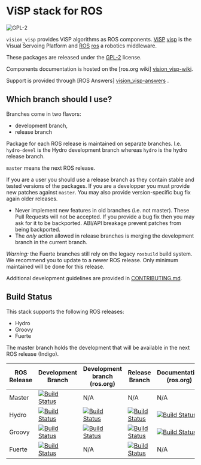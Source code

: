 ViSP stack for ROS
==================

![GPL-2](https://www.gnu.org/graphics/gplv3-127x51.png)

`vision_visp` provides ViSP algorithms as ROS components. [ViSP]
[visp] is the Visual Servoing Platform and [ROS] [ros] a robotics
middleware.

These packages are released under the [GPL-2](COPYING) license.


Components documentation is hosted on the [ros.org wiki] [vision_visp-wiki].

Support is provided through [ROS Answers] [vision_visp-answers] .


Which branch should I use?
--------------------------

Branches come in two flavors:

 * development branch,
 * release branch

Package for each ROS release is maintained on separate
branches. I.e. `hydro-devel` is the Hydro development branch whereas
`hydro` is the hydro release branch.

`master` means the next ROS release.

If you are a user you should use a release branch as they contain
stable and tested versions of the packages. If you are a developper
you must provide new patches against `master`. You may also provide
version-specific bug fix again older releases.


 - Never implement new features in old branches (i.e. not
   master). These Pull Requests will not be accepted. If you provide a
   bug fix then you may ask for it to be backported. ABI/API breakage
   prevent patches from being backported.
 - The *only* action allowed in release branches is merging the
   development branch in the current branch.


*Warning:* the Fuerte branches still rely on the legacy `rosbuild`
 build system. We recommend you to update to a newer ROS release. Only
 minimum maintained will be done for this release.


Additional development guidelines are provided in
[CONTRIBUTING.md](CONTRIBUTING.md).



Build Status
------------

This stack supports the following ROS releases:

 * Hydro
 * Groovy
 * Fuerte

The master branch holds the development that will be available in the
next ROS release (Indigo).


| ROS Release   | Development Branch           | Development branch (ros.org) | Release Branch | Documentation (ros.org) |
| ------------- | ---------------------------- | ---------------------------- | -------------- | ----------------------- |
| Master        | [![Build Status](https://travis-ci.org/lagadic/vision_visp.png?branch=master)](https://travis-ci.org/lagadic/vision_visp) | N/A | N/A | N/A |
| Hydro         | [![Build Status](https://travis-ci.org/lagadic/vision_visp.png?branch=hydro-devel)](https://travis-ci.org/lagadic/vision_visp) | [![Build Status](http://jenkins.ros.org/buildStatus/icon?job=devel-hydro-vision_visp)](http://jenkins.ros.org/job/devel-hydro-vision_visp/) | [![Build Status](https://travis-ci.org/lagadic/vision_visp.png?branch=hydro)](https://travis-ci.org/lagadic/vision_visp) | [![Build Status](http://jenkins.ros.org/buildStatus/icon?job=doc-hydro-vision_visp)](http://jenkins.ros.org/job/doc-hydro-vision_visp/) |
| Groovy         | [![Build Status](https://travis-ci.org/lagadic/vision_visp.png?branch=groovy-devel)](https://travis-ci.org/lagadic/vision_visp) | [![Build Status](http://jenkins.ros.org/buildStatus/icon?job=devel-groovy-vision_visp)](http://jenkins.ros.org/job/devel-groovy-vision_visp/) | [![Build Status](https://travis-ci.org/lagadic/vision_visp.png?branch=groovy)](https://travis-ci.org/lagadic/vision_visp) | [![Build Status](http://jenkins.ros.org/buildStatus/icon?job=doc-groovy-vision_visp)](http://jenkins.ros.org/job/doc-groovy-vision_visp/) |
| Fuerte         | [![Build Status](https://travis-ci.org/lagadic/vision_visp.png?branch=fuerte-devel)](https://travis-ci.org/lagadic/vision_visp) | N/A | [![Build Status](https://travis-ci.org/lagadic/vision_visp.png?branch=fuerte)](https://travis-ci.org/lagadic/vision_visp) | N/A |



[visp]: http://www.irisa.fr/lagadic/visp/visp.html
[ros]: http://www.ros.org
[vision_visp-wiki]: http://wiki.ros.org/vision_visp
[vision_visp-answers]: http://answers.ros.org/questions/scope:all/sort:activity-desc/tags:vision_visp/page:1/
